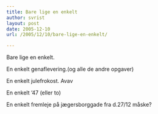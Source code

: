 ```yaml
---
title: Bare lige en enkelt
author: svrist
layout: post
date: 2005-12-10
url: /2005/12/10/bare-lige-en-enkelt/

---
```

Bare lige en enkelt.
  
En enkelt genaflevering.(og alle de andre opgaver)
  
En enkelt julefrokost. Avav
  
En enkelt &#8217;47 (eller to)

En enkelt fremleje på jægersborggade fra d.27/12 måske?